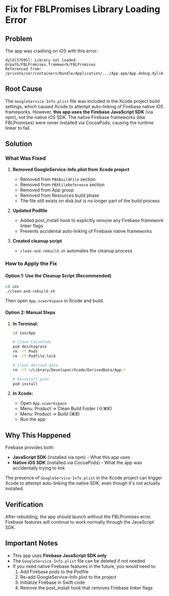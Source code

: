 # Fix for FBLPromises Library Loading Error

## Problem

The app was crashing on iOS with this error:
```
dyld[37695]: Library not loaded: @rpath/FBLPromises.framework/FBLPromises
Referenced from: /private/var/containers/Bundle/Application/.../App.app/App.debug.dylib
```

## Root Cause

The `GoogleService-Info.plist` file was included in the Xcode project build settings, which caused Xcode to attempt auto-linking of Firebase native iOS frameworks. However, **this app uses the Firebase JavaScript SDK** (via npm), not the native iOS SDK. The native Firebase frameworks (like FBLPromises) were never installed via CocoaPods, causing the runtime linker to fail.

## Solution

### What Was Fixed

1. **Removed GoogleService-Info.plist from Xcode project**
   - Removed from `PBXBuildFile` section
   - Removed from `PBXFileReference` section
   - Removed from App group
   - Removed from Resources build phase
   - The file still exists on disk but is no longer part of the build process

2. **Updated Podfile**
   - Added post_install hook to explicitly remove any Firebase framework linker flags
   - Prevents accidental auto-linking of Firebase native frameworks

3. **Created cleanup script**
   - `clean-and-rebuild.sh` automates the cleanup process

### How to Apply the Fix

#### Option 1: Use the Cleanup Script (Recommended)

```bash
cd ios
./clean-and-rebuild.sh
```

Then open `App.xcworkspace` in Xcode and build.

#### Option 2: Manual Steps

1. **In Terminal:**
   ```bash
   cd ios/App

   # Clean CocoaPods
   pod deintegrate
   rm -rf Pods
   rm -rf Podfile.lock

   # Clean derived data
   rm -rf ~/Library/Developer/Xcode/DerivedData/App-*

   # Reinstall pods
   pod install
   ```

2. **In Xcode:**
   - Open `App.xcworkspace`
   - Menu: Product → Clean Build Folder (⇧⌘K)
   - Menu: Product → Build (⌘B)
   - Run the app

## Why This Happened

Firebase provides both:
- **JavaScript SDK** (installed via npm) - What this app uses
- **Native iOS SDK** (installed via CocoaPods) - What the app was accidentally trying to link

The presence of `GoogleService-Info.plist` in the Xcode project can trigger Xcode to attempt auto-linking the native SDK, even though it's not actually installed.

## Verification

After rebuilding, the app should launch without the FBLPromises error. Firebase features will continue to work normally through the JavaScript SDK.

## Important Notes

- This app uses **Firebase JavaScript SDK only**
- The `GoogleService-Info.plist` file can be deleted if not needed
- If you need native Firebase features in the future, you would need to:
  1. Add Firebase pods to the Podfile
  2. Re-add GoogleService-Info.plist to the project
  3. Initialize Firebase in Swift code
  4. Remove the post_install hook that removes Firebase linker flags
